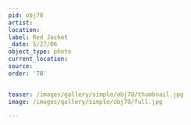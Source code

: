 ```yaml
---
pid: obj78
artist: 
location: 
label: Red Jacket
_date: 5/27/06
object_type: photo
current_location: 
source: 
order: '78'


teaser: /images/gallery/simple/obj78/thumbnail.jpg
image: /images/gallery/simple/obj78/full.jpg
 
---
```

